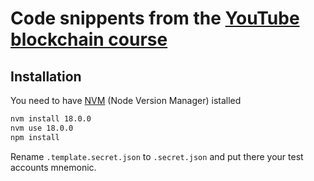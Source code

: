 # Code snippents from the [YouTube blockchain course](https://www.youtube.com/playlist?list=PLWlFXymvoaJ_0ok740kLXTn5qn-i1UnYr)

## Installation
You need to have [NVM](https://github.com/nvm-sh/nvm) (Node Version Manager) istalled
```bash
nvm install 18.0.0
nvm use 18.0.0
npm install
```
Rename `.template.secret.json` to `.secret.json` and put there your test accounts mnemonic.
